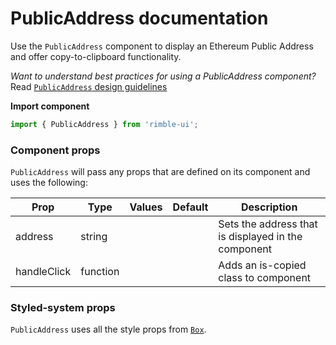 # PublicAddress documentation

Use the `PublicAddress` component to display an Ethereum Public Address and offer copy-to-clipboard functionality.

_Want to understand best practices for using a PublicAddress component?_ Read [`PublicAddress` design guidelines](https://consensys.github.io/rimble-ui/?path=/story/components-publicaddress--design-guidelines)

**Import component**

```jsx
import { PublicAddress } from 'rimble-ui';
```

<!-- STORY -->

### Component props

`PublicAddress` will pass any props that are defined on its component and uses the following:

| Prop        | Type     | Values | Default | Description                                         |
| ----------- | -------- | ------ | ------- | --------------------------------------------------- |
| address     | string   |        |         | Sets the address that is displayed in the component |
| handleClick | function |        |         | Adds an is-copied class to component                |

### Styled-system props

`PublicAddress` uses all the style props from [`Box`](https://consensys.github.io/rimble-ui/?path=/story/components-layout-box--documentation).
